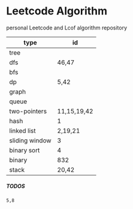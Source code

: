 # Leetcode Algorithm

 personal Leetcode and Lcof algorithm repository



| type           | id          |
| -------------- | ----------- |
| tree           |             |
| dfs            | 46,47       |
| bfs            |             |
| dp             | 5,42        |
| graph          |             |
| queue          |             |
| two-pointers   | 11,15,19,42 |
| hash           | 1           |
| linked list    | 2,19,21     |
| sliding window | 3           |
| binary sort    | 4           |
| binary         | 832         |
| stack          | 20,42       |



##### TODOS

```
5,8
```

